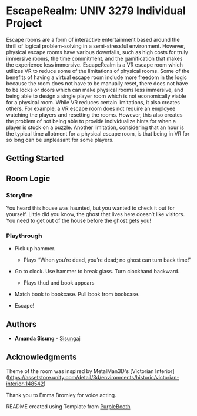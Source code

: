# EscapeRealm: UNIV 3279 Individual Project 

Escape rooms are a form of interactive entertainment based around the thrill of logical problem-solving in a semi-stressful environment. However, physical escape rooms have various downfalls, such as high costs for truly immersive rooms, the time commitment, and the gamification that makes the experience less immersive. EscapeRealm is a VR escape room which utilizes VR to reduce some of the limitations of physical rooms. Some of the benefits of having a virtual escape room include more freedom in the logic because the room does not have to be manually reset, there does not have to be locks or doors which can make physical rooms less immersive, and being able to design a single player room which is not economically viable for a physical room. While VR reduces certain limitations, it also creates others. For example, a VR escape room does not require an employee watching the players and resetting the rooms. However, this also creates the problem of not being able to provide individualize hints for when a player is stuck on a puzzle. Another limitation, considering that an hour is the typical time allotment for a physical escape room, is that being in VR for so long can be unpleasant for some players. 

## Getting Started 

## Room Logic 

### Storyline

You heard this house was haunted, but you wanted to check it out for yourself. Little did you know, the ghost that lives here doesn’t like visitors. You need to get out of the house before the ghost gets you!

### Playthrough 

* Pick up hammer. 

	 * Plays “When you’re dead, you’re dead; no ghost can turn back time!”

* Go to clock. Use hammer to break glass. Turn clockhand backward.

	 * Plays thud and book appears

* Match book to bookcase. Pull book from bookcase. 
	
* Escape!

## Authors 

* **Amanda Sisung** - [Sisungaj](https://github.com/sisungaj)

## Acknowledgments

Theme of the room was inspired by MetalMan3D's [Victorian Interior]
(https://assetstore.unity.com/detail/3d/environments/historic/victorian-interior-148542)

Thank you to Emma Bromley for voice acting.

README created using Template from [PurpleBooth](https://github.com/PurpleBooth)
